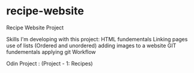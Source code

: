 # recipe-website

Recipe Website Project

Skills I'm developing with this project: 
    HTML fundementals
        Linking pages 
        use of lists (Ordered and unordered)
        adding images to a website
    GIT fundementals
        applying git Workflow

Odin Project : (Project - 1: Recipes)
